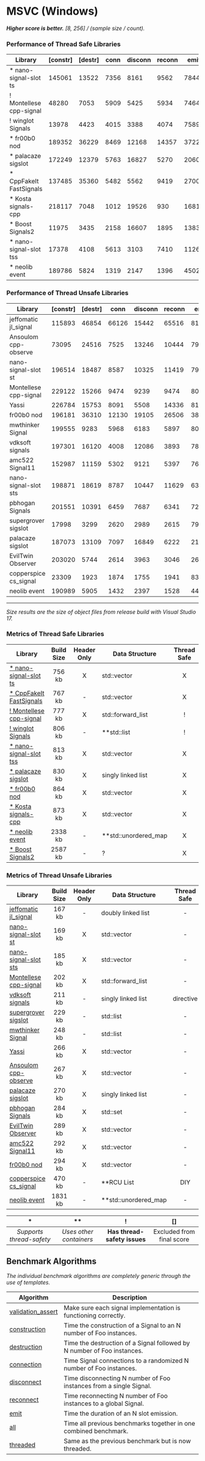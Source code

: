 
# MSVC (Windows)

**_Higher score is better._** _[8, 256] / (sample size / count)._

### Performance of Thread Safe Libraries

| Library | [constr] | [destr] | conn | disconn | reconn | emit | all | threaded | score |
|---------|----------|---------|------|---------|--------|------|----------|----------|-------|
| * nano-signal-slot ts | 145061 | 13522 | 7356 | 8161 | 9562 | 78441 | 4334 | 147 | 108000 |
| ! Montellese cpp-signal | 48280 | 7053 | 5909 | 5425 | 5934 | 74646 | 2499 | 164 | 94576 |
| ! winglot Signals | 13978 | 4423 | 4015 | 3388 | 4074 | 75892 | 1620 | 130 | 89119 |
| * fr00b0 nod | 189352 | 36229 | 8469 | 12168 | 14357 | 37221 | 5901 | 25 | 78141 |
| * palacaze sigslot | 172249 | 12379 | 5763 | 16827 | 5270 | 20606 | 3605 | 257 | 52329 |
| * CppFakeIt FastSignals | 137485 | 35360 | 5482 | 5562 | 9419 | 27008 | 2935 | 29 | 50436 |
| * Kosta signals-cpp | 218117 | 7048 | 1012 | 19526 | 930 | 16817 | 823 | 43 | 39151 |
| * Boost Signals2 | 11975 | 3435 | 2158 | 16607 | 1895 | 13830 | 61 | 6 | 34558 |
| * nano-signal-slot tss | 17378 | 4108 | 5613 | 3103 | 7410 | 11265 | 1698 | 95 | 29184 |
| * neolib event | 189786 | 5824 | 1319 | 2147 | 1396 | 4502 | 715 | 44 | 10123 |

### Performance of Thread Unsafe Libraries

| Library | [constr] | [destr] | conn | disconn | reconn | emit | all | threaded | score |
|---------|----------|---------|------|---------|--------|------|----------|----------|-------|
| jeffomatic jl_signal | 115893 | 46854 | 66126 | 15442 | 65516 | 81337 | 11026 | 0 | 239449 |
| Ansoulom cpp-observe | 73095 | 24516 | 7525 | 13246 | 10444 | 79439 | 5590 | 0 | 116242 |
| nano-signal-slot st | 196514 | 18487 | 8587 | 10325 | 11419 | 79847 | 5505 | 0 | 115684 |
| Montellese cpp-signal | 229122 | 15266 | 9474 | 9239 | 9474 | 80378 | 4440 | 0 | 113004 |
| Yassi | 226784 | 15753 | 8091 | 5508 | 14336 | 81096 | 3568 | 0 | 112600 |
| fr00b0 nod | 196181 | 36310 | 12130 | 19105 | 26506 | 38401 | 9665 | 0 | 105807 |
| mwthinker Signal | 199555 | 9283 | 5968 | 6183 | 5897 | 80266 | 2852 | 0 | 101166 |
| vdksoft signals | 197301 | 16120 | 4008 | 12086 | 3893 | 78225 | 2650 | 0 | 100862 |
| amc522 Signal11 | 152987 | 11159 | 5302 | 9121 | 5397 | 76877 | 3354 | 0 | 100052 |
| nano-signal-slot sts | 198871 | 18619 | 8787 | 10447 | 11629 | 63849 | 5216 | 0 | 99928 |
| pbhogan Signals | 201551 | 10391 | 6459 | 7687 | 6341 | 72442 | 3426 | 0 | 96355 |
| supergrover sigslot | 17998 | 3299 | 2620 | 2989 | 2615 | 79977 | 1285 | 0 | 89486 |
| palacaze sigslot | 187073 | 13109 | 7097 | 16849 | 6222 | 21285 | 4007 | 0 | 55460 |
| EvilTwin Observer | 203020 | 5744 | 2614 | 3963 | 3046 | 26889 | 1611 | 0 | 38123 |
| copperspice cs_signal | 23309 | 1923 | 1874 | 1755 | 1941 | 8321 | 804 | 0 | 14695 |
| neolib event | 190989 | 5905 | 1432 | 2397 | 1528 | 4464 | 767 | 0 | 10589 |

___
_Size results are the size of object files from release build with Visual Studio 17._

### Metrics of Thread Safe Libraries

| Library | Build Size | Header Only | Data Structure | Thread Safe |
| ------- |:----------:|:-----------:| -------------- |:-----------:|
| [* nano-signal-slot ts](https://github.com/NoAvailableAlias/nano-signal-slot) | 756 kb | X | std::vector | X |
| [* CppFakeIt FastSignals](https://github.com/CppFakeIt/FastSignals) | 767 kb | - | std::vector | X |
| [! Montellese cpp-signal](https://github.com/Montellese/cpp-signal) | 777 kb | X | std::forward_list | ! |
| [! winglot Signals](https://github.com/winglot/Signals) | 806 kb | - | **std::list | ! |
| [* nano-signal-slot tss](https://github.com/NoAvailableAlias/nano-signal-slot) | 813 kb | X | std::vector | X |
| [* palacaze sigslot](https://github.com/palacaze/sigslot) | 830 kb | X | singly linked list | X |
| [* fr00b0 nod](https://github.com/fr00b0/nod) | 864 kb | X | std::vector | X |
| [* Kosta signals-cpp](https://github.com/Kosta-Github/signals-cpp) | 873 kb | X | std::vector | X |
| [* neolib event](https://github.com/i42output/neolib) | 2338 kb | - | **std::unordered_map | X |
| [* Boost Signals2](http://www.boost.org/doc/libs/1_58_0/doc/html/signals2.html) | 2587 kb | - | ? | X |

### Metrics of Thread Unsafe Libraries

| Library | Build Size | Header Only | Data Structure | Thread Safe |
| ------- |:----------:|:-----------:| -------------- |:-----------:|
| [jeffomatic jl_signal](https://github.com/jeffomatic/jl_signal) | 167 kb | - | doubly linked list | - |
| [nano-signal-slot st](https://github.com/NoAvailableAlias/nano-signal-slot) | 169 kb | X | std::vector | - |
| [nano-signal-slot sts](https://github.com/NoAvailableAlias/nano-signal-slot) | 185 kb | X | std::vector | - |
| [Montellese cpp-signal](https://github.com/Montellese/cpp-signal) | 202 kb | X | std::forward_list | - |
| [vdksoft signals](https://github.com/vdksoft/signals) | 211 kb | - | singly linked list | directive |
| [supergrover sigslot](https://github.com/supergrover/sigslot) | 229 kb | - | std::list | - |
| [mwthinker Signal](https://github.com/mwthinker/Signal) | 248 kb | - | std::list | - |
| [Yassi](http://www.codeproject.com/Articles/867044/Yassi-Yet-Another-Signal-Slot-Implementation) | 266 kb | X | std::vector | - |
| [Ansoulom cpp-observe](https://github.com/Ansoulom/cpp-observe) | 267 kb | X | std::vector | - |
| [palacaze sigslot](https://github.com/palacaze/sigslot) | 270 kb | X | singly linked list | - |
| [pbhogan Signals](https://github.com/pbhogan/Signals) | 284 kb | X | std::set | - |
| [EvilTwin Observer](http://eviltwingames.com/blog/the-observer-pattern-revisited/) | 289 kb | X | std::vector | - |
| [amc522 Signal11](https://github.com/amc522/Signal11) | 292 kb | X | std::vector | - |
| [fr00b0 nod](https://github.com/fr00b0/nod) | 294 kb | X | std::vector | - |
| [copperspice cs_signal](https://github.com/copperspice/cs_signal) | 470 kb | - | **RCU List | DIY |
| [neolib event](https://github.com/i42output/neolib) | 1831 kb | - | **std::unordered_map | - |

| * | ** | ! | [] |
|:-:|:--:|:-:|:--:|
| _Supports thread-safety_ | _Uses other containers_ | **Has thread-safety issues** | Excluded from final score |

Benchmark Algorithms
--------------------

_The individual benchmark algorithms are completely generic through the use of templates._

| Algorithm | Description |
| --------- | ----------- |
| [validation_assert](benchmark.hpp#L19) | Make sure each signal implementation is functioning correctly. |
| [construction](benchmark.hpp#L48) | Time the construction of a Signal to an N number of Foo instances. |
| [destruction](benchmark.hpp#L69) | Time the destruction of a Signal followed by N number of Foo instances. |
| [connection](benchmark.hpp#L91) | Time Signal connections to a randomized N number of Foo instances. |
| [disconnect](benchmark.hpp#L114) | Time disconnecting N number of Foo instances from a single Signal. |
| [reconnect](benchmark.hpp#L141) | Time reconnecting N number of Foo instances to a global Signal. |
| [emit](benchmark.hpp#L165) | Time the duration of an N slot emission. |
| [all](benchmark.hpp#L190) | Time all previous benchmarks together in one combined benchmark. |
| [threaded](benchmark.hpp#L214) | Same as the previous benchmark but is now threaded. |
<br/>
